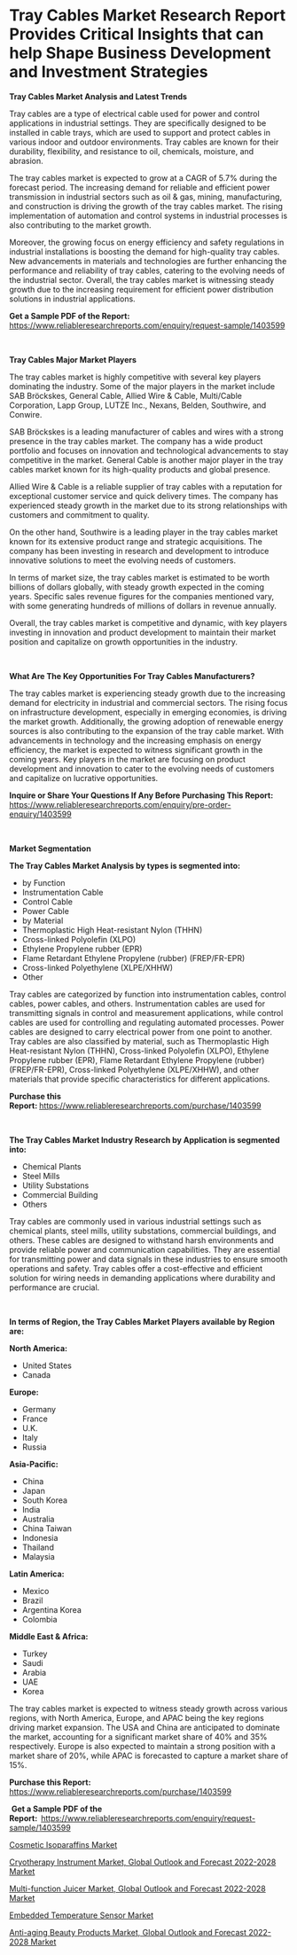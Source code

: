 <p><h1>Tray Cables Market Research Report Provides Critical Insights that can help Shape Business Development and Investment Strategies</h1></p><p><strong>Tray Cables Market Analysis and Latest Trends</strong></p>
<p><p>Tray cables are a type of electrical cable used for power and control applications in industrial settings. They are specifically designed to be installed in cable trays, which are used to support and protect cables in various indoor and outdoor environments. Tray cables are known for their durability, flexibility, and resistance to oil, chemicals, moisture, and abrasion.</p><p>The tray cables market is expected to grow at a CAGR of 5.7% during the forecast period. The increasing demand for reliable and efficient power transmission in industrial sectors such as oil & gas, mining, manufacturing, and construction is driving the growth of the tray cables market. The rising implementation of automation and control systems in industrial processes is also contributing to the market growth.</p><p>Moreover, the growing focus on energy efficiency and safety regulations in industrial installations is boosting the demand for high-quality tray cables. New advancements in materials and technologies are further enhancing the performance and reliability of tray cables, catering to the evolving needs of the industrial sector. Overall, the tray cables market is witnessing steady growth due to the increasing requirement for efficient power distribution solutions in industrial applications.</p></p>
<p><strong>Get a Sample PDF of the Report:&nbsp;</strong> <a href="https://www.reliableresearchreports.com/enquiry/request-sample/1403599">https://www.reliableresearchreports.com/enquiry/request-sample/1403599</a></p>
<p>&nbsp;</p>
<p><strong>Tray Cables Major Market Players</strong></p>
<p><p>The tray cables market is highly competitive with several key players dominating the industry. Some of the major players in the market include SAB Bröckskes, General Cable, Allied Wire & Cable, Multi/Cable Corporation, Lapp Group, LUTZE Inc., Nexans, Belden, Southwire, and Conwire.</p><p>SAB Bröckskes is a leading manufacturer of cables and wires with a strong presence in the tray cables market. The company has a wide product portfolio and focuses on innovation and technological advancements to stay competitive in the market. General Cable is another major player in the tray cables market known for its high-quality products and global presence.</p><p>Allied Wire & Cable is a reliable supplier of tray cables with a reputation for exceptional customer service and quick delivery times. The company has experienced steady growth in the market due to its strong relationships with customers and commitment to quality.</p><p>On the other hand, Southwire is a leading player in the tray cables market known for its extensive product range and strategic acquisitions. The company has been investing in research and development to introduce innovative solutions to meet the evolving needs of customers.</p><p>In terms of market size, the tray cables market is estimated to be worth billions of dollars globally, with steady growth expected in the coming years. Specific sales revenue figures for the companies mentioned vary, with some generating hundreds of millions of dollars in revenue annually. </p><p>Overall, the tray cables market is competitive and dynamic, with key players investing in innovation and product development to maintain their market position and capitalize on growth opportunities in the industry.</p></p>
<p>&nbsp;</p>
<p><strong>What Are The Key Opportunities For Tray Cables Manufacturers?</strong></p>
<p><p>The tray cables market is experiencing steady growth due to the increasing demand for electricity in industrial and commercial sectors. The rising focus on infrastructure development, especially in emerging economies, is driving the market growth. Additionally, the growing adoption of renewable energy sources is also contributing to the expansion of the tray cable market. With advancements in technology and the increasing emphasis on energy efficiency, the market is expected to witness significant growth in the coming years. Key players in the market are focusing on product development and innovation to cater to the evolving needs of customers and capitalize on lucrative opportunities.</p></p>
<p><strong>Inquire or Share Your Questions If Any Before Purchasing This Report:</strong> <a href="https://www.reliableresearchreports.com/enquiry/pre-order-enquiry/1403599">https://www.reliableresearchreports.com/enquiry/pre-order-enquiry/1403599</a></p>
<p>&nbsp;</p>
<p><strong>Market Segmentation</strong></p>
<p><strong>The Tray Cables Market Analysis by types is segmented into:</strong></p>
<p><ul><li>by Function</li><li>Instrumentation Cable</li><li>Control Cable</li><li>Power Cable</li><li>by Material</li><li>Thermoplastic High Heat-resistant Nylon (THHN)</li><li>Cross-linked Polyolefin (XLPO)</li><li>Ethylene Propylene rubber (EPR)</li><li>Flame Retardant Ethylene Propylene (rubber) (FREP/FR-EPR)</li><li>Cross-linked Polyethylene (XLPE/XHHW)</li><li>Other</li></ul></p>
<p><p>Tray cables are categorized by function into instrumentation cables, control cables, power cables, and others. Instrumentation cables are used for transmitting signals in control and measurement applications, while control cables are used for controlling and regulating automated processes. Power cables are designed to carry electrical power from one point to another. Tray cables are also classified by material, such as Thermoplastic High Heat-resistant Nylon (THHN), Cross-linked Polyolefin (XLPO), Ethylene Propylene rubber (EPR), Flame Retardant Ethylene Propylene (rubber) (FREP/FR-EPR), Cross-linked Polyethylene (XLPE/XHHW), and other materials that provide specific characteristics for different applications.</p></p>
<p><strong>Purchase this Report:&nbsp;</strong><a href="https://www.reliableresearchreports.com/purchase/1403599">https://www.reliableresearchreports.com/purchase/1403599</a></p>
<p>&nbsp;</p>
<p><strong>The Tray Cables Market Industry Research by Application is segmented into:</strong></p>
<p><ul><li>Chemical Plants</li><li>Steel Mills</li><li>Utility Substations</li><li>Commercial Building</li><li>Others</li></ul></p>
<p><p>Tray cables are commonly used in various industrial settings such as chemical plants, steel mills, utility substations, commercial buildings, and others. These cables are designed to withstand harsh environments and provide reliable power and communication capabilities. They are essential for transmitting power and data signals in these industries to ensure smooth operations and safety. Tray cables offer a cost-effective and efficient solution for wiring needs in demanding applications where durability and performance are crucial.</p></p>
<p>&nbsp;</p>
<p><strong>In terms of Region, the Tray Cables Market Players available by Region are:</strong></p>
<p>
    <p> <strong> North America: </strong>
        <ul>
            <li>United States</li>
            <li>Canada</li>
        </ul>
        </p> 
    <p> <strong> Europe: </strong>
        <ul>
            <li>Germany</li>
            <li>France</li>
            <li>U.K.</li>
            <li>Italy</li>
            <li>Russia</li>
        </ul>
        </p> 
    <p> <strong> Asia-Pacific: </strong>
        <ul>
            <li>China</li>
            <li>Japan</li>
            <li>South Korea</li>
            <li>India</li>
            <li>Australia</li>
            <li>China Taiwan</li>
            <li>Indonesia</li>
            <li>Thailand</li>
            <li>Malaysia</li>
        </ul>
        </p> 
    <p> <strong> Latin America: </strong>
        <ul>
            <li>Mexico</li>
            <li>Brazil</li>
            <li>Argentina Korea</li>
            <li>Colombia</li>
        </ul>
        </p> 
    <p> <strong> Middle East & Africa: </strong>
        <ul>
            <li>Turkey</li>
            <li>Saudi</li>
            <li>Arabia</li>
            <li>UAE</li>
            <li>Korea</li>
        </ul>
    </p>
    </p>
<p><p>The tray cables market is expected to witness steady growth across various regions, with North America, Europe, and APAC being the key regions driving market expansion. The USA and China are anticipated to dominate the market, accounting for a significant market share of 40% and 35% respectively. Europe is also expected to maintain a strong position with a market share of 20%, while APAC is forecasted to capture a market share of 15%.</p></p>
<p><strong>Purchase this Report: </strong><a href="https://www.reliableresearchreports.com/purchase/1403599">https://www.reliableresearchreports.com/purchase/1403599</a></p>
<p>&nbsp;<strong>Get a Sample PDF of the Report:&nbsp;&nbsp;</strong><a href="https://www.reliableresearchreports.com/enquiry/request-sample/1403599">https://www.reliableresearchreports.com/enquiry/request-sample/1403599</a></p>
<p><strong></strong></p>
<p><p><a href="https://view.publitas.com/reportprime-1/cosmetic-isoparaffins-market-analysis-examines-its-scope-on-growth-opportunities-and-forecasted-trends-spanning-from-2024-to-2031/">Cosmetic Isoparaffins Market</a></p><p><a href="https://meowing-lemming-dd3.notion.site/Cryotherapy-Instrument-Market-Global-Outlook-and-Forecast-2022-2028-Market-A-Comprehensive-Report--7e853a46418b453db8d6b2604f2cb396">Cryotherapy Instrument Market, Global Outlook and Forecast 2022-2028 Market</a></p><p><a href="https://frill-swim-3cd.notion.site/Multi-function-Juicer-Market-Global-Outlook-and-Forecast-2022-2028-Market-Analysis-and-Market-Size--25f3a429a881481fa75050624e767fac">Multi-function Juicer Market, Global Outlook and Forecast 2022-2028 Market</a></p><p><a href="https://view.publitas.com/reportprime-1/embedded-temperature-sensor-market-analysis-examines-its-scope-on-growth-opportunities-and-forecasted-trends-spanning-from-2024-to-2031/">Embedded Temperature Sensor Market</a></p><p><a href="https://cute-banjo-8ca.notion.site/Global-Anti-aging-Beauty-Products-Market-Global-Outlook-and-Forecast-2022-2028-Market-Size-and-Mark-c6af56210e814a6fa7759c88c9e0307b">Anti-aging Beauty Products Market, Global Outlook and Forecast 2022-2028 Market</a></p></p>